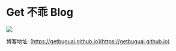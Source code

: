 # Get 不乖 Blog

![](https://cdn.jsdelivr.net/gh/getbuguai/flutter-app1/assets/img/git.jpg)

博客地址: [https://getbuguai.github.io](https://getbuguai.github.io)